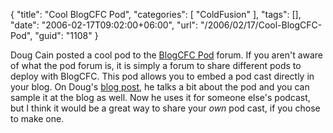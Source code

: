 {
	"title": "Cool BlogCFC Pod",
	"categories": [
		"ColdFusion"
	],
	"tags": [],
	"date": "2006-02-17T09:02:00+06:00",
	"url": "/2006/02/17/Cool-BlogCFC-Pod",
	"guid": "1108"
}

Doug Cain posted a cool pod to the <a href="http://ray.camdenfamily.com/forums/threads.cfm?forumid=CBD2117A-E4A8-E459-8B6AE34595361CED">BlogCFC Pod</a> forum. If you aren't aware of what the pod forum is, it is simply a forum to share different pods to deploy with BlogCFC. This pod allows you to embed a pod cast directly in your blog. On Doug's <a href="http://www.dougcain.net/blog/index.cfm/2006/2/17/Too-cool-for-school">blog post</a>, he talks a bit about the pod and you can sample it at the blog as well. Now he uses it for someone else's podcast, but I think it would be a great way to share your <i>own</i> pod cast, if you chose to make one.